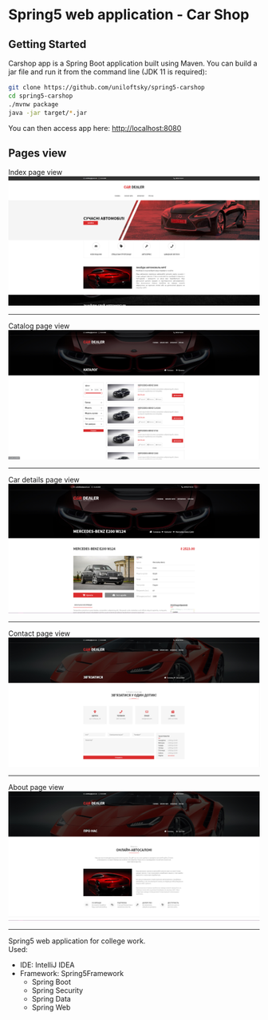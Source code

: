# Spring5 web application - Car Shop

## Getting Started

Carshop app is a Spring Boot application built using Maven. You can build a jar file and run it from the command line (JDK 11 is required):

```bash
git clone https://github.com/uniloftsky/spring5-carshop
cd spring5-carshop
./mvnw package
java -jar target/*.jar
```

You can then access app here: [http://localhost:8080](http://localhost:8080)

## Pages view
Index page view<br>
<img src="carshop-web/src/main/resources/git/index-image.png">
<hr>

Catalog page view<br>
<img src="carshop-web/src/main/resources/git/catalog-image.png">
<hr>

Car details page view<br>
<img src="carshop-web/src/main/resources/git/car-details-image.png">
<hr>

Contact page view<br>
<img src="carshop-web/src/main/resources/git/contact-image.png">
<hr>

About page view<br>
<img src="carshop-web/src/main/resources/git/about-image.png">
<hr>

Spring5 web application for college work.<br>
Used:
<ul>
<li>IDE: IntelliJ IDEA</li>
<li>Framework: Spring5Framework
<ul>
<li>Spring Boot</li>
<li>Spring Security</li>
<li>Spring Data</li>
<li>Spring Web</li>
</ul>
</li>
</ul>
